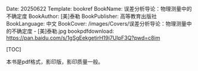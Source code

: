 Date: 20250622
Template: bookref
BookName: 误差分析导论：物理测量中的不确定度
BookAuthor: [美]泰勒
BookPublisher: 高等教育出版社
BookLanguage: 中文
BookCover: /images/Covers/误差分析导论：物理测量中的不确定度 - [美]泰勒.jpg
bookpdfdownload: https://pan.baidu.com/s/1gSgEekgetirH19j7UIpF3Q?pwd=c8im


[TOC]

本书是pdf格式，影印版，影印质量一般。

